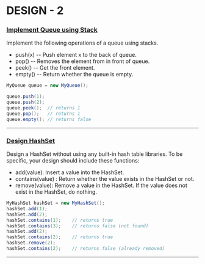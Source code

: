 # DESIGN - 2

### [Implement Queue using Stack](https://github.com/gnaneswar0907/Algorithms/blob/master/Design_2/QueueUsingStack.java)

Implement the following operations of a queue using stacks.

- push(x) -- Push element x to the back of queue.
- pop() -- Removes the element from in front of queue.
- peek() -- Get the front element.
- empty() -- Return whether the queue is empty.

```java
MyQueue queue = new MyQueue();

queue.push(1);
queue.push(2);
queue.peek();  // returns 1
queue.pop();   // returns 1
queue.empty(); // returns false
```

---

### [Design HashSet](https://github.com/gnaneswar0907/Algorithms/blob/master/Design_2/MyHashSet.java)

Design a HashSet without using any built-in hash table libraries. To be specific, your design should include these functions:

- add(value): Insert a value into the HashSet.
- contains(value) : Return whether the value exists in the HashSet or not.
- remove(value): Remove a value in the HashSet. If the value does not exist in the HashSet, do nothing.

```java
MyHashSet hashSet = new MyHashSet();
hashSet.add(1);
hashSet.add(2);
hashSet.contains(1);    // returns true
hashSet.contains(3);    // returns false (not found)
hashSet.add(2);
hashSet.contains(2);    // returns true
hashSet.remove(2);
hashSet.contains(2);    // returns false (already removed)
```

---
